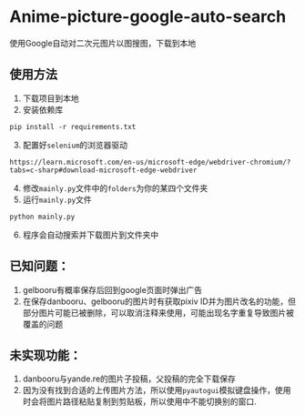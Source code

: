 # Anime-picture-google-auto-search
使用Google自动对二次元图片以图搜图，下载到本地

## 使用方法
1. 下载项目到本地
2. 安装依赖库
```
pip install -r requirements.txt
```
3. 配置好`selenium`的浏览器驱动
```
https://learn.microsoft.com/en-us/microsoft-edge/webdriver-chromium/?tabs=c-sharp#download-microsoft-edge-webdriver
```
4. 修改`mainly.py`文件中的`folders`为你的某四个文件夹
5. 运行`mainly.py`文件
```
python mainly.py
```
6. 程序会自动搜索并下载图片到文件夹中

## 已知问题：
1. gelbooru有概率保存后回到google页面时弹出广告
2. 在保存danbooru、gelbooru的图片时有获取pixiv ID并为图片改名的功能，但部分图片可能已被删除，可以取消注释来使用，可能出现名字重复导致图片被覆盖的问题

## 未实现功能：
1. danbooru与yande.re的图片子投稿，父投稿的完全下载保存
2. 因为没有找到合适的上传图片方法，所以使用`pyautogui`模拟键盘操作，使用时会将图片路径粘贴复制到剪贴板，所以使用中不能切换别的窗口.

